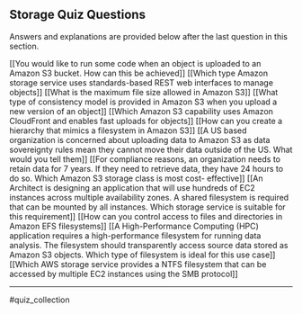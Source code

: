 ## Storage Quiz Questions

Answers and explanations are provided below after the last question in this section.

[[You would like to run some code when an object is uploaded to an Amazon S3 bucket. How can this be achieved]]
[[Which type Amazon storage service uses standards-based REST web interfaces to manage objects]]
[[What is the maximum file size allowed in Amazon S3]]
[[What type of consistency model is provided in Amazon S3 when you upload a new version of an object]]
[[Which Amazon S3 capability uses Amazon CloudFront and enables fast uploads for objects]]
[[How can you create a hierarchy that mimics a filesystem in Amazon S3]]
[[A US based organization is concerned about uploading data to Amazon S3 as data sovereignty rules mean they cannot move their data outside of the US. What would you tell them]]
[[For compliance reasons, an organization needs to retain data for 7 years. If they need to retrieve data, they have 24 hours to do so. Which Amazon S3 storage class is most cost- effective]]
[[An Architect is designing an application that will use hundreds of EC2 instances across multiple availability zones. A shared filesystem is required that can be mounted by all instances. Which storage service is suitable for this requirement]]
[[How can you control access to files and directories in Amazon EFS filesystems]]
[[A High-Performance Computing (HPC) application requires a high-performance filesystem for running data analysis. The filesystem should transparently access source data stored as Amazon S3 objects. Which type of filesystem is ideal for this use case]]
[[Which AWS storage service provides a NTFS filesystem that can be accessed by multiple EC2 instances using the SMB protocol]]


---- 
#quiz_collection 